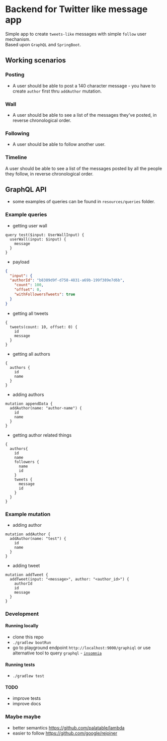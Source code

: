 # Backend for Twitter like message app
Simple app to create `tweets-like` messages with simple `follow` user mechanism. \
Based upon `GraphQL` and `SpringBoot`.

## Working scenarios
### Posting
* A user should be able to post a 140 character message - you have to create `author` first thru `addAuthor` mutation.

### Wall
* A user should be able to see a list of the messages they've posted, in reverse chronological order. 

### Following
* A user should be able to follow another user. 

### Timeline
A user should be able to see a list of the messages posted by all the people they follow, in reverse chronological order.

## GraphQL API
* some examples of queries can be found in `resources/queries` folder.

### Example queries
* getting user wall
```gql
query test($input: UserWallInput) {
  userWall(input: $input) {
    message
  }
}
```
* payload
```json
{
  "input": {
  "authorId": "b8389d9f-d758-4831-a69b-199f389e7d6b",
    "count": 100,
    "offset": 0,
    "withFollowersTweets": true
  }
}
```

* getting all tweets
```gql
{
  tweets(count: 10, offset: 0) {
    id
    message
  }
}
```

* getting all authors
```gql
{
  authors {
    id
    name
  }
}
```

* adding authors
```gql
mutation appendData {
  addAuthor(name: "author-name") {
    id
    name
  }
}
```

* getting author related things
```gql
{
  authors{
    id
    name
    followers {
      name
      id
    }
    tweets {
      message
      id
    }
  }
}
```

### Example mutation
* adding author
```gql
mutation addAuthor {
  addAuthor(name: "test") {
    id
    name
  }
}
```

* adding tweet
```gql
mutation addTweet {
  addTweet(input: "<message>", author: "<author_id>") {
    authorId
    id
    message
  }
}
```

### Development
#### Running locally
* clone this repo
* `./gradlew bootRun`
* go to playground endpoint `http://localhost:9000/graphiql` or use alternative tool to query `graphql` - [`insomnia`](https://insomnia.rest/graphql/)

#### Running tests
* `./gradlew test`

#### TODO
* improve tests
* improve docs

### Maybe maybe
* better semantics https://github.com/palatable/lambda
* easier to follow https://github.com/google/rejoiner